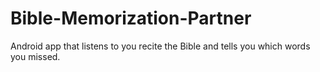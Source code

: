 Bible-Memorization-Partner
==========================

Android app that listens to you recite the Bible and tells you which words you missed.
